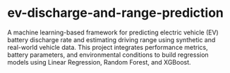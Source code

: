 # ev-discharge-and-range-prediction
A machine learning-based framework for predicting electric vehicle (EV) battery discharge rate and estimating driving range using synthetic and real-world vehicle data. This project integrates performance metrics, battery parameters, and environmental conditions to build regression models using Linear Regression, Random Forest, and XGBoost.

